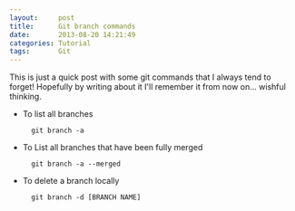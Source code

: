 ```yaml
---
layout:     post 
title:		Git branch commands
date:       2013-08-20 14:21:49
categories: Tutorial
tags:		Git
---
```


This is just a quick post with some git commands that I always tend to forget! Hopefully by writing about it I'll remember it from now on... wishful thinking.

- To list all branches

        git branch -a

- To List all branches that have been fully merged

        git branch -a --merged

- To delete a branch locally

        git branch -d [BRANCH NAME]

